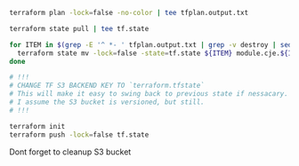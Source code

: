 
```bash
terraform plan -lock=false -no-color | tee tfplan.output.txt

terraform state pull | tee tf.state

for ITEM in $(grep -E '^ *- ' tfplan.output.txt | grep -v destroy | sed -e 's/^ *- //'); do \
  terraform state mv -lock=false -state=tf.state ${ITEM} module.cje.${ITEM} ; \
done

# !!!
# CHANGE TF S3 BACKEND KEY TO `terraform.tfstate`
# This will make it easy to swing back to previous state if nessacary.
# I assume the S3 bucket is versioned, but still.
# !!!

terraform init
terraform push -lock=false tf.state
```

Dont forget to cleanup S3 bucket
<!--stackedit_data:
eyJoaXN0b3J5IjpbMjAxMzYyMjA3OCwxNzE3MTMyOTUsNzM1Nj
IyMjM0LC0xMDE1MjkzODQ2LC0xOTg3MjM0MTczXX0=
-->